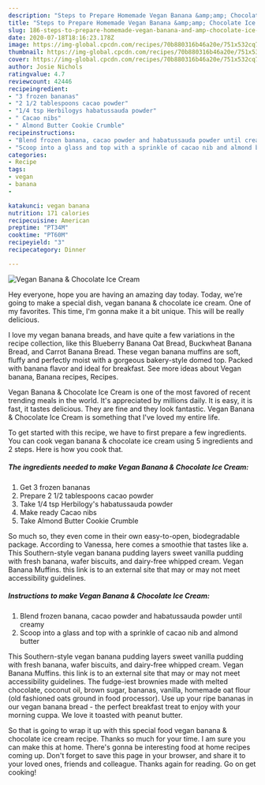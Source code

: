 ```yaml
---
description: "Steps to Prepare Homemade Vegan Banana &amp;amp; Chocolate Ice Cream"
title: "Steps to Prepare Homemade Vegan Banana &amp;amp; Chocolate Ice Cream"
slug: 186-steps-to-prepare-homemade-vegan-banana-and-amp-chocolate-ice-cream
date: 2020-07-18T18:16:23.178Z
image: https://img-global.cpcdn.com/recipes/70b880316b46a20e/751x532cq70/vegan-banana-chocolate-ice-cream-recipe-main-photo.jpg
thumbnail: https://img-global.cpcdn.com/recipes/70b880316b46a20e/751x532cq70/vegan-banana-chocolate-ice-cream-recipe-main-photo.jpg
cover: https://img-global.cpcdn.com/recipes/70b880316b46a20e/751x532cq70/vegan-banana-chocolate-ice-cream-recipe-main-photo.jpg
author: Josie Nichols
ratingvalue: 4.7
reviewcount: 42446
recipeingredient:
- "3 frozen bananas"
- "2 1/2 tablespoons cacao powder"
- "1/4 tsp Herbilogys habatussauda powder"
- " Cacao nibs"
- " Almond Butter Cookie Crumble"
recipeinstructions:
- "Blend frozen banana, cacao powder and habatussauda powder until creamy"
- "Scoop into a glass and top with a sprinkle of cacao nib and almond butter"
categories:
- Recipe
tags:
- vegan
- banana
- 

katakunci: vegan banana  
nutrition: 171 calories
recipecuisine: American
preptime: "PT34M"
cooktime: "PT60M"
recipeyield: "3"
recipecategory: Dinner

---
```



![Vegan Banana &amp; Chocolate Ice Cream](https://img-global.cpcdn.com/recipes/70b880316b46a20e/751x532cq70/vegan-banana-chocolate-ice-cream-recipe-main-photo.jpg)

Hey everyone, hope you are having an amazing day today. Today, we're going to make a special dish, vegan banana &amp; chocolate ice cream. One of my favorites. This time, I'm gonna make it a bit unique. This will be really delicious.

I love my vegan banana breads, and have quite a few variations in the recipe collection, like this Blueberry Banana Oat Bread, Buckwheat Banana Bread, and Carrot Banana Bread. These vegan banana muffins are soft, fluffy and perfectly moist with a gorgeous bakery-style domed top. Packed with banana flavor and ideal for breakfast. See more ideas about Vegan banana, Banana recipes, Recipes.

Vegan Banana &amp; Chocolate Ice Cream is one of the most favored of recent trending meals in the world. It's appreciated by millions daily. It is easy, it is fast, it tastes delicious. They are fine and they look fantastic. Vegan Banana &amp; Chocolate Ice Cream is something that I've loved my entire life.


To get started with this recipe, we have to first prepare a few ingredients. You can cook vegan banana &amp; chocolate ice cream using 5 ingredients and 2 steps. Here is how you cook that.

<!--inarticleads1-->

##### The ingredients needed to make Vegan Banana &amp; Chocolate Ice Cream:

1. Get 3 frozen bananas
1. Prepare 2 1/2 tablespoons cacao powder
1. Take 1/4 tsp Herbilogy&#39;s habatussauda powder
1. Make ready  Cacao nibs
1. Take  Almond Butter Cookie Crumble


So much so, they even come in their own easy-to-open, biodegradable package. According to Vanessa, here comes a smoothie that tastes like a. This Southern-style vegan banana pudding layers sweet vanilla pudding with fresh banana, wafer biscuits, and dairy-free whipped cream. Vegan Banana Muffins. this link is to an external site that may or may not meet accessibility guidelines. 

<!--inarticleads2-->

##### Instructions to make Vegan Banana &amp; Chocolate Ice Cream:

1. Blend frozen banana, cacao powder and habatussauda powder until creamy
1. Scoop into a glass and top with a sprinkle of cacao nib and almond butter


This Southern-style vegan banana pudding layers sweet vanilla pudding with fresh banana, wafer biscuits, and dairy-free whipped cream. Vegan Banana Muffins. this link is to an external site that may or may not meet accessibility guidelines. The fudge-iest brownies made with melted chocolate, coconut oil, brown sugar, bananas, vanilla, homemade oat flour (old fashioned oats ground in food processor). Use up your ripe bananas in our vegan banana bread - the perfect breakfast treat to enjoy with your morning cuppa. We love it toasted with peanut butter. 

So that is going to wrap it up with this special food vegan banana &amp; chocolate ice cream recipe. Thanks so much for your time. I am sure you can make this at home. There's gonna be interesting food at home recipes coming up. Don't forget to save this page in your browser, and share it to your loved ones, friends and colleague. Thanks again for reading. Go on get cooking!

